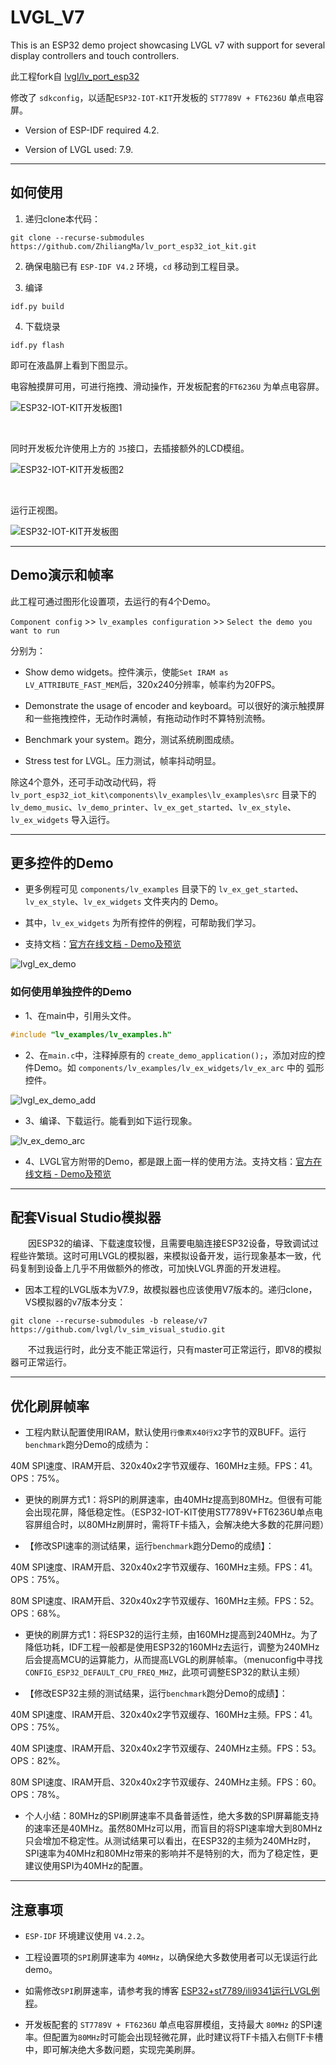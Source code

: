 # LVGL_V7

This is an ESP32 demo project showcasing LVGL v7 with support for several display controllers and touch controllers.

此工程fork自 [lvgl/lv_port_esp32](https://github.com/lvgl/lv_port_esp32)

修改了 `sdkconfig`，以适配`ESP32-IOT-KIT`开发板的 `ST7789V + FT6236U` 单点电容屏。

- Version of ESP-IDF required 4.2. 

- Version of LVGL used: 7.9.

***

## 如何使用

1. 递归clone本代码：
```
git clone --recurse-submodules https://github.com/ZhiliangMa/lv_port_esp32_iot_kit.git
```

2. 确保电脑已有 `ESP-IDF V4.2` 环境，`cd` 移动到工程目录。

3. 编译
```
idf.py build
```

4. 下载烧录
```
idf.py flash
```

即可在液晶屏上看到下图显示。

电容触摸屏可用，可进行拖拽、滑动操作，开发板配套的`FT6236U` 为单点电容屏。

![ESP32-IOT-KIT开发板图1](../images/ESP32-IOT-KIT-LVGL_1.png)

<br/>

同时开发板允许使用上方的 `J5`接口，去插接额外的LCD模组。

![ESP32-IOT-KIT开发板图2](../images/ESP32-IOT-KIT-LVGL_2.png)

<br/>

运行正视图。

![ESP32-IOT-KIT开发板图](../images/ESP32-IOT-KIT.jpg)

***

## Demo演示和帧率

此工程可通过图形化设置项，去运行的有4个Demo。

`Component config` >> `lv_examples configuration` >> `Select the demo you want to run`

分别为：
- Show demo widgets。控件演示，使能`Set IRAM as LV_ATTRIBUTE_FAST_MEM`后，320x240分辨率，帧率约为20FPS。

- Demonstrate the usage of encoder and keyboard。可以很好的演示触摸屏和一些拖拽控件，无动作时满帧，有拖动动作时不算特别流畅。

- Benchmark your system。跑分，测试系统刷图成绩。

- Stress test for LVGL。压力测试，帧率抖动明显。


除这4个意外，还可手动改动代码，将 `lv_port_esp32_iot_kit\components\lv_examples\lv_examples\src` 目录下的 `lv_demo_music`、`lv_demo_printer`、`lv_ex_get_started`、`lv_ex_style`、`lv_ex_widgets` 导入运行。


***

## 更多控件的Demo

- 更多例程可见 `components/lv_examples` 目录下的 `lv_ex_get_started`、`lv_ex_style`、`lv_ex_widgets` 文件夹内的 Demo。

- 其中，`lv_ex_widgets` 为所有控件的例程，可帮助我们学习。

- 支持文档：[官方在线文档 - Demo及预览](https://docs.lvgl.io/master/examples.html#a-button-with-a-label-and-react-on-click-event)

![lvgl_ex_demo](../images/lvgl_ex_demo.jpg)

### 如何使用单独控件的Demo

- 1、在main中，引用头文件。

```c
#include "lv_examples/lv_examples.h"
```

- 2、在`main.c`中，注释掉原有的 `create_demo_application();`，添加对应的控件Demo。如 `components/lv_examples/lv_ex_widgets/lv_ex_arc` 中的 弧形控件。

![lvgl_ex_demo_add](../images/lvgl_ex_demo_add.jpg)

- 3、编译、下载运行。能看到如下运行现象。

![lv_ex_demo_arc](../images/lv_ex_demo_arc.jpg)

- 4、LVGL官方附带的Demo，都是跟上面一样的使用方法。支持文档：[官方在线文档 - Demo及预览](https://docs.lvgl.io/master/examples.html#a-button-with-a-label-and-react-on-click-event)


***

## 配套Visual Studio模拟器

&emsp;&emsp;因ESP32的编译、下载速度较慢，且需要电脑连接ESP32设备，导致调试过程些许繁琐。这时可用LVGL的模拟器，来模拟设备开发，运行现象基本一致，代码复制到设备上几乎不用做额外的修改，可加快LVGL界面的开发进程。

- 因本工程的LVGL版本为V7.9，故模拟器也应该使用V7版本的。递归clone，VS模拟器的v7版本分支：
```
git clone --recurse-submodules -b release/v7 https://github.com/lvgl/lv_sim_visual_studio.git
```

&emsp;&emsp;不过我运行时，此分支不能正常运行，只有master可正常运行，即V8的模拟器可正常运行。

***

## 优化刷屏帧率

- 工程内默认配置使用IRAM，默认使用`行像素`x`40行`x`2`字节的双BUFF。运行`benchmark`跑分Demo的成绩为：

40M SPI速度、IRAM开启、320x40x2字节双缓存、160MHz主频。FPS：41。OPS：75%。

- 更快的刷屏方式1：将SPI的刷屏速率，由40MHz提高到80MHz。但很有可能会出现花屏，降低稳定性。（ESP32-IOT-KIT使用ST7789V+FT6236U单点电容屏组合时，以80MHz刷屏时，需将TF卡插入，会解决绝大多数的花屏问题）

- 【修改SPI速率的测试结果，运行`benchmark`跑分Demo的成绩】：

40M SPI速度、IRAM开启、320x40x2字节双缓存、160MHz主频。FPS：41。OPS：75%。

80M SPI速度、IRAM开启、320x40x2字节双缓存、160MHz主频。FPS：52。OPS：68%。

- 更快的刷屏方式1：将ESP32的运行主频，由160MHz提高到240MHz。为了降低功耗，IDF工程一般都是使用ESP32的160MHz去运行，调整为240MHz后会提高MCU的运算能力，从而提高LVGL的刷屏帧率。（menuconfig中寻找`CONFIG_ESP32_DEFAULT_CPU_FREQ_MHZ`，此项可调整ESP32的默认主频）

- 【修改ESP32主频的测试结果，运行`benchmark`跑分Demo的成绩】：

40M SPI速度、IRAM开启、320x40x2字节双缓存、160MHz主频。FPS：41。OPS：75%。

40M SPI速度、IRAM开启、320x40x2字节双缓存、240MHz主频。FPS：53。OPS：82%。

80M SPI速度、IRAM开启、320x40x2字节双缓存、240MHz主频。FPS：60。OPS：78%。

- 个人小结：80MHz的SPI刷屏速率不具备普适性，绝大多数的SPI屏幕能支持的速率还是40MHz。虽然80MHz可以用，而盲目的将SPI速率增大到80MHz只会增加不稳定性。从测试结果可以看出，在ESP32的主频为240MHz时，SPI速率为40MHz和80MHz带来的影响并不是特别的大，而为了稳定性，更建议使用SPI为40MHz的配置。

***

## 注意事项

- `ESP-IDF` 环境建议使用 `V4.2.2`。

- 工程设置项的`SPI`刷屏速率为 `40MHz`，以确保绝大多数使用者可以无误运行此demo。

- 如需修改`SPI`刷屏速率，请参考我的博客 [ESP32+st7789/ili9341运行LVGL例程](https://blog.csdn.net/Mark_md/article/details/120343727?spm=1001.2014.3001.5501)。

- 开发板配套的 `ST7789V + FT6236U` 单点电容屏模组，支持最大 `80MHz` 的SPI速率。但配置为`80MHz`时可能会出现轻微花屏，此时建议将TF卡插入右侧TF卡槽中，即可解决绝大多数问题，实现完美刷屏。